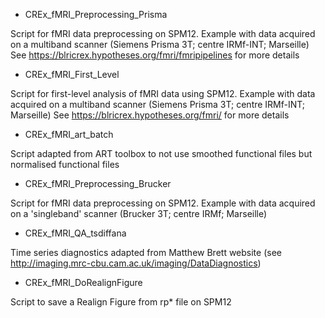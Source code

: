 
* CREx_fMRI_Preprocessing_Prisma

Script for fMRI data preprocessing on SPM12. Example with data acquired on a multiband scanner (Siemens Prisma 3T; centre IRMf-INT; Marseille)
See https://blricrex.hypotheses.org/fmri/fmripipelines for more details


* CREx_fMRI_First_Level

Script for first-level analysis of fMRI data using SPM12. Example with data acquired on a multiband scanner (Siemens Prisma 3T; centre IRMf-INT; Marseille)
See https://blricrex.hypotheses.org/fmri/  for more details


* CREx_fMRI_art_batch

Script adapted from ART toolbox to not use smoothed functional files but normalised functional files 

* CREx_fMRI_Preprocessing_Brucker

Script for fMRI data preprocessing on SPM12. Example with data acquired on a 'singleband' scanner (Brucker 3T; centre IRMf; Marseille)


* CREx_fMRI_QA_tsdiffana

Time series diagnostics adapted from Matthew Brett website (see http://imaging.mrc-cbu.cam.ac.uk/imaging/DataDiagnostics)

* CREx_fMRI_DoRealignFigure

Script to save a Realign Figure from rp* file on SPM12
